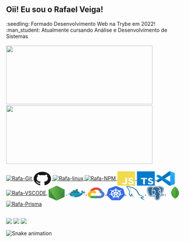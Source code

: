 ## Oii! Eu sou o Rafael Veiga!

<div>
:seedling: Formado Desenvolvimento Web na Trybe em 2022!<br>
:man_student: Atualmente cursando Análise e Desenvolvimento de Sistemas
 </div>
<br>
 <div>
  <a href="https://github.com/rafaelveigasts">
  <img height="160em" width="400em" src="https://github-readme-stats.vercel.app/api?username=rafaelveigasts&show_icons=true&theme=tokyonight&include_all_commits=true&count_private=true"/>
  <img height="160em" width="400em" src="https://github-readme-stats.vercel.app/api/top-langs/?username=rafaelveigasts&layout=compact&langs_count=7&theme=tokyonight"/>
</div>
 
<div style="display: inline_block"><br>
  <img align="center" alt="Rafa-Git" height="40" width="50" src="https://raw.github.com/devicons/devicon/master/icons/git/git-original.svg">
  <img align="center" alt="Rafa-Github" height="40" width="50" src="https://github.com/devicons/devicon/blob/master/icons/github/github-original.svg">
 <img align="center" alt="Rafa-linux" height="40" width="50" src="https://raw.github.com/devicons/devicon/master/icons/linux/linux-original.svg">
 <img align="center" alt="Rafa-NPM" height="40" width="50" src="https://raw.github.com/devicons/devicon/master/icons/npm/npm-original-wordmark.svg">
  <img align="center" alt="Rafa-Js" height="40" width="50" src="https://raw.githubusercontent.com/devicons/devicon/master/icons/javascript/javascript-plain.svg">
  <img align="center" alt="Rafa-TS" height="40" width="50" src="https://github.com/devicons/devicon/blob/master/icons/typescript/typescript-original.svg">
 <img align="center" alt="Rafa-VSCODE" height="40" width="50" src="https://raw.githubusercontent.com/devicons/devicon/master/icons/vscode/vscode-original.svg">
  <img align="center" alt="Rafa-VSCODE" height="40" width="50" src="https://raw.github.com/devicons/devicon/master/icons/jest/jest-plain.svg">
  <img align="center" alt="Rafa-NODE" height="40" width="50" src="https://github.com/devicons/devicon/blob/master/icons/nodejs/nodejs-original.svg">
  <img align="center" alt="Rafa-DOCKER" height="40" width="50" src="https://github.com/devicons/devicon/blob/master/icons/docker/docker-original.svg">
  <img align="center" alt="Rafa-GC" height="40" width="50" src="https://github.com/devicons/devicon/blob/master/icons/googlecloud/googlecloud-original.svg">
  <img align="center" alt="Rafa-Kubernetes" height="40" width="50" src="https://github.com/devicons/devicon/blob/master/icons/kubernetes/kubernetes-plain.svg">
  <img align="center" alt="Rafa-MySql" height="40" width="50" src="https://github.com/devicons/devicon/blob/master/icons/mysql/mysql-original.svg">
  <img align="center" alt="Rafa-Postgres" height="40" width="50" src="https://github.com/devicons/devicon/blob/master/icons/postgresql/postgresql-plain.svg">
  <img align="center" alt="Rafa-Mongo" height="40" width="50" src="https://github.com/devicons/devicon/blob/master/icons/mongodb/mongodb-original.svg">
  <img align="center" alt="Rafa-Prisma" height="40" width="50" src="https://d2eip9sf3oo6c2.cloudfront.net/tags/images/000/001/287/square_480/prismaHD.png">
  

 
 

</div>
  
  ##
 
<div> 
  <a href="https://www.instagram.com/rafaelveigaa/" target="_blank"><img src="https://img.shields.io/badge/-Instagram-%23E4405F?style=for-the-badge&logo=instagram&logoColor=white" target="_blank"></a>
  <a href = "mailto:rafaelveig@hotmail.com"><img src="https://img.shields.io/badge/-Gmail-%23333?style=for-the-badge&logo=gmail&logoColor=white" target="_blank"></a>
  <a href="https://www.https://www.linkedin.com/in/rafaelveigasts/" target="_blank"><img src="https://img.shields.io/badge/-LinkedIn-%230077B5?style=for-the-badge&logo=linkedin&logoColor=white" target="_blank"></a> 
 
   ![Snake animation](https://github.com/rafaelveigasts/rafaballerini/blob/output/github-contribution-grid-snake.svg)

 
</div>
